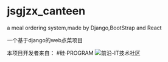 # jsgjzx_canteen
a meal ordering system,made by Django,BootStrap and React

一个基于django的web点菜项目

本项目开发者来自：
#硅·PROGRAM
![前沿-IT技术社区](https://www.qyai.net/static/img/logo9.png)